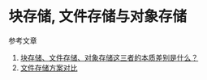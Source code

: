 # 块存储, 文件存储与对象存储

参考文章

1. [块存储、文件存储、对象存储这三者的本质差别是什么？](https://www.zhihu.com/question/21536660)
2. [文件存储方案对比](https://blog.csdn.net/dingjs520/article/details/78655556/)

